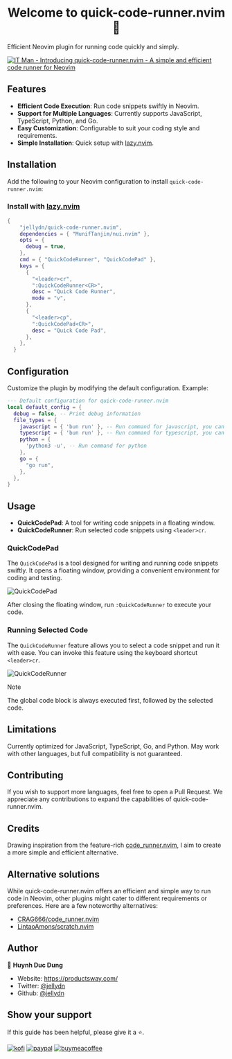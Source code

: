 <h1 align="center">Welcome to quick-code-runner.nvim 👋</h1>
<p>
   Efficient Neovim plugin for running code quickly and simply.
</p>

[![IT Man - Introducing quick-code-runner.nvim - A simple and efficient code runner for Neovim](https://i.ytimg.com/vi/Pz9TZ6AZ1pU/hqdefault.jpg)](https://www.youtube.com/watch?v=Pz9TZ6AZ1pU)

## Features

- **Efficient Code Execution**: Run code snippets swiftly in Neovim.
- **Support for Multiple Languages**: Currently supports JavaScript, TypeScript, Python, and Go.
- **Easy Customization**: Configurable to suit your coding style and requirements.
- **Simple Installation**: Quick setup with [lazy.nvim](https://github.com/folke/lazy.nvim).

## Installation

Add the following to your Neovim configuration to install `quick-code-runner.nvim`:

### Install with [lazy.nvim](https://github.com/folke/lazy.nvim)

```lua
{
    "jellydn/quick-code-runner.nvim",
    dependencies = { "MunifTanjim/nui.nvim" },
    opts = {
      debug = true,
    },
    cmd = { "QuickCodeRunner", "QuickCodePad" },
    keys = {
      {
        "<leader>cr",
        ":QuickCodeRunner<CR>",
        desc = "Quick Code Runner",
        mode = "v",
      },
      {
        "<leader>cp",
        ":QuickCodePad<CR>",
        desc = "Quick Code Pad",
      },
    },
  }
```

## Configuration

Customize the plugin by modifying the default configuration. Example:

```lua
--- Default configuration for quick-code-runner.nvim
local default_config = {
  debug = false, -- Print debug information
  file_types = {
    javascript = { 'bun run' }, -- Run command for javascript, you can change to `node` or `deno`
    typescript = { 'bun run' }, -- Run command for typescript, you can change to `npx tsx run` or `deno`
    python = {
      'python3 -u', -- Run command for python
    },
    go = {
      "go run",
    },
  },
}
```

## Usage

- **QuickCodePad**: A tool for writing code snippets in a floating window.
- **QuickCodeRunner**: Run selected code snippets using `<leader>cr`.

### QuickCodePad

The `QuickCodePad` is a tool designed for writing and running code snippets swiftly. It opens a floating window, providing a convenient environment for coding and testing.

![QuickCodePad](https://i.gyazo.com/b6e553ecbf44af51121e67befe4ca0f2.gif)

After closing the floating window, run `:QuickCodeRunner` to execute your code.

### Running Selected Code

The `QuickCodeRunner` feature allows you to select a code snippet and run it with ease. You can invoke this feature using the keyboard shortcut `<leader>cr`.

![QuickCodeRunner](https://i.gyazo.com/f533084934265d331c7edca68e5d80dd.gif)

> [!NOTE]
> The global code block is always executed first, followed by the selected code.

## Limitations

Currently optimized for JavaScript, TypeScript, Go, and Python. May work with other languages, but full compatibility is not guaranteed.

## Contributing

If you wish to support more languages, feel free to open a Pull Request. We appreciate any contributions to expand the capabilities of quick-code-runner.nvim.

## Credits

Drawing inspiration from the feature-rich [code_runner.nvim](https://github.com/CRAG666/code_runner.nvim), I aim to create a more simple and efficient alternative.

## Alternative solutions

While quick-code-runner.nvim offers an efficient and simple way to run code in Neovim, other plugins might cater to different requirements or preferences. Here are a few noteworthy alternatives:

- [CRAG666/code_runner.nvim](https://github.com/CRAG666/code_runner.nvim)
- [LintaoAmons/scratch.nvim](https://github.com/LintaoAmons/scratch.nvim)

## Author

👤 **Huynh Duc Dung**

- Website: https://productsway.com/
- Twitter: [@jellydn](https://twitter.com/jellydn)
- Github: [@jellydn](https://github.com/jellydn)

## Show your support

If this guide has been helpful, please give it a ⭐️.

[![kofi](https://img.shields.io/badge/Ko--fi-F16061?style=for-the-badge&logo=ko-fi&logoColor=white)](https://ko-fi.com/dunghd)
[![paypal](https://img.shields.io/badge/PayPal-00457C?style=for-the-badge&logo=paypal&logoColor=white)](https://paypal.me/dunghd)
[![buymeacoffee](https://img.shields.io/badge/Buy_Me_A_Coffee-FFDD00?style=for-the-badge&logo=buy-me-a-coffee&logoColor=black)](https://www.buymeacoffee.com/dunghd)

